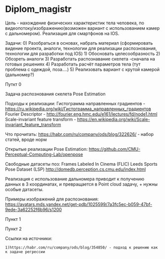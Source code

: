 # Diplom_magistr

Цель - нахождение физических характеристик тела человека, по видеопотоку/изображению(возможен вариант с использованием камер с дальномером). Реализация для смартфонов на IOS.

Задачи:
    0) Разобраться в основах, набрать материал (сформировать видение проекта, аналоги, технологии для реализации распознования, технологии для разработки под IOS) 
    1) Обосновать целесообразность
    2) Обозреть аналоги
    3) Разработать распознавание скелета
     -сначала на готовых решениях
    4) Разработать расчёт параметров тела (тут проблема с одеждой, поза....)
    5) Реализовать вариант с крутой камерой (дальномер?)

Путкт 0

Задача распознования скелета Pose Estimation

Подходы к реализации:
    Гистограмма направленных градиентов - https://ru.wikipedia.org/wiki/Гистограмма_направленных_градиентов
    Fourier Descriptor - http://fourier.eng.hmc.edu/e161/lectures/fd/node1.html
    Scale-invariant feature transform - https://en.wikipedia.org/wiki/Scale-invariant_feature_transform


Что прочитать:
    https://habr.com/ru/company/ods/blog/322626/ - набор статей, вроде норм


Открытые реализации Pose Estimation:
    https://github.com/CMU-Perceptual-Computing-Lab/openpose



Свободные датасеты поз:
    Frames Labeled In Cinema (FLIC)
    Leeds Sports Pose Dataset (LSP)
    http://domedb.perception.cs.cmu.edu/index.html


Реализация с использование дальномера приводит к получению данных в 3 координатах, и превращается в Point cloud задачу, + нужны особые датасеты.

Примеры изображений для распознования:
    https://avatars.mds.yandex.net/get-pdb/1025599/7a3fc5ec-b059-47bf-9ede-3a62252f6b96/s1200

Пункт 1




Пункт 2



Ссылки на источники:

    1)https://habr.com/ru/company/ods/blog/354850/ - подход к решению как к задаче регрессии
